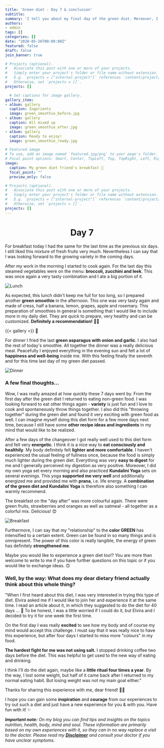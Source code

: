```yaml
---
title: 'Green diet - Day 7 & conclusion'
subtitle: 
summary: 'I tell you about my final day of the green diet. Moreover, I draw a conclusion and let you know what my friend thinks about her own experience with this diet.' 
authors:
- admin
tags: []
categories: []
date: "2020-05-26T00:00:00Z"
featured: false
draft: false
join_banner: true

# Projects (optional).
#   Associate this post with one or more of your projects.
#   Simply enter your project's folder or file name without extension.
#   E.g. `projects = ["internal-project"]` references `content/project/deep-learning/index.md`.
#   Otherwise, set `projects = []`.
projects: []

  # Set captions for image gallery.
gallery_item:
- album: gallery
  caption: Ingerients
  image: green_smoothie_before.jpg
- album: gallery
  caption: All mixed up
  image: green_smoothie_after.jpg
- album: gallery
  caption: Ready to enjoy!
  image: green_smoothie_ready.jpg

# Featured image
# To use, add an image named `featured.jpg/png` to your page's folder.
# Focal point options: Smart, Center, TopLeft, Top, TopRight, Left, Right, BottomLeft, Bottom, BottomRight
image:
  caption: My green diet friend's breakfast 🥝
  focal_point: ""
  preview_only: false

# Projects (optional).
#   Associate this post with one or more of your projects.
#   Simply enter your project's folder or file name without extension.
#   E.g. `projects = ["internal-project"]` references `content/project/deep-learning/index.md`.
#   Otherwise, set `projects = []`.
projects: []
---
```

<center>

# Day 7
</center>

For breakfast today I had the same for the last time as the previous six days. I still liked this mixture of fresh fruits very much. Nevertheless I can say that I was looking forward to the growing variety in the coming days. 

After my work in the morning I started to cook again. For the last day this steamed vegetables were on the menu: **broccoli, zucchini and leek**. This was once again a very tasty combination and I ate a big portion of it. 

![Lunch](lunch_day7.jpg)

As expected, this lunch didn't keep me full for too long, so I prepared another **green smoothie** in the afternoon. This one was very tasty again and made of cress, half a banana, lemon, grapes, apple and rosemary. This preparation of smoothies in general is something that I would like to include more in my daily diet. They are quick to prepare, very healthy and can be customized. **Definitely a recommendation!** 👌🏽

{{< gallery >}} 💚

For dinner I fried the last **green asparagus with onion and garlic**. I also had the rest of today's smoothie. All together the dinner was a really delicious meal. Peacefully I enjoyed everything in the evening sun and felt a lot of **happiness and well-being** inside me. With this feeling finally the seventh and for this time last day of my green diet passed. 

![Dinner](dinner_day7.jpg)


### A few final thoughts...

Wow, I was really amazed at how quickly these 7 days went by. From the first day after the green diet I returned to eating non-green food. I was looking forward to eat other things again - **variety** is just fun and I love to cook and spontaneously throw things together. I also did this "throwing together" during the green diet and found it very exciting with green food as well. I can imagine myself doing this diet form for a few more days next time, because I still have some **other recipe ideas and ingredients** in my mind that would like to be realized. 

After a few days of the changeover I got really well used to this diet form and felt very **energetic**. I think it is a nice way to **eat consciously and healthily**. My body definitely felt **lighter and more comfortable**. I haven't experienced the usual feeling of fullness once, because the food is simply much lighter during the green diet. Everything was very **easy to digest** for me and I generally perceived my digestion as very positive. 
Moreover, I did my own yoga set every morning and also practiced **Kundalini Yoga** sets on several evenings. This yoga **supported me very well** and additionally energized me and provided me with **prana**, i.e. life energy. A **combination of the green diet and Kundalini Yoga** is therefore also something I can warmly recommend. 

The breakfast on the "day after" was more colourful again. There were green fruits, strawberries and oranges as well as oatmeal - all together as a colorful mix. Delicious! 😍

![Breakfast](breakfast_day_8.jpg)

Furthermore, I can say that my "relationship" to the **color GREEN** has intensified to a certain extent. Green can be found in so many things and is omnipresent. The power of this color is really tangible, the energy of green has definitely **strengthened me**. 

Maybe you would like to experience a green diet too!? You are more than welcome to write to me if you have further questions on this topic or if you would like to exchange ideas. 🙃

### Well, by the way: What does my dear dietary friend actually think about this whole thing? 


"When I first heard about this diet, I was very interested in trying this type of diet. Elvira asked me if I would like to join her and experience it at the same time. I read an article about it, in which they suggested to do the diet for 40 days ... 🤪 
To be honest, I was a little worried if I could do it, but Elvira and I decided to try it for one week the first time. 

On the first day I was really **excited** to see how my body and of course my mind would accept this challenge. I must say that it was really nice to have this experience, but after four days I started to miss more "colours" in my food.

**The hardest fight for me was not using salt.** I stopped drinking coffee two days before the diet. This was helpful to get used to the new way of eating and drinking.

I think I'll do the diet again, maybe like a **little ritual four times a year**. By the way, I lost some weight, but half of it came back after I returned to my normal eating habit. But losing weight was not my main goal either." 

Thanks for sharing this experience with me, dear friend! 🙏🏽 

I hope you can gain some **inspiration** and **courage** from our experiences to try out such a diet and just have a new experience for you & with you. Have fun with it! ✨

***Important note:**
On my blog you can find tips and insights on the topics nutrition, health, body, mind and soul. These information are primarily based on my own experiences with it, so they can in no way replace a visit to the doctor. Please read my [**Disclaimer**](https://ruhahealing.com/legal/) and consult your doctor if you have unclear symptoms.*